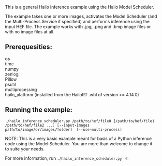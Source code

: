 This is a general Hailo inference example using the Hailo Model Scheduler.

The example takes one or more images, activates the Model Scheduler (and the Multi-Process Service if specified) and performs inference using the input HEF file.
The example works with .jpg, .png and .bmp image files or with no image files at all.

## Prerequesities:
os  
time  
numpy  
zenlog  
Pillow  
psutil  
multiprocessing  
hailo_platform (installed from the HailoRT .whl of version >= 4.14.0)  

## Running the example:
```./hailo_inference_scheduler.py /path/to/hef/file0 [/path/to/hef/file1 /path/to/hef/file2 ...] [--input-images path/to/image/or/images/folder]  [--use-multi-process]```  

NOTE: This is a very basic example meant for basis of a Python inference code using the Model Scheduler. You are more than welcome to change it to suite your needs.  


For more information, run ```./hailo_inference_scheduler.py -h```
